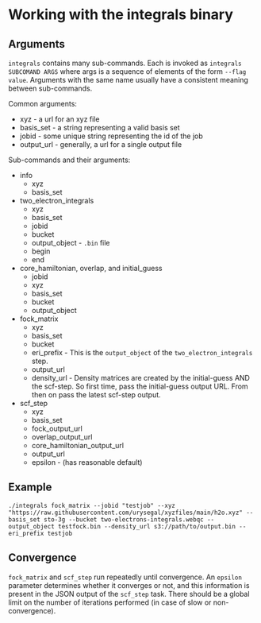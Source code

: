 # Working with the integrals binary

## Arguments

`integrals` contains many sub-commands. Each is invoked as `integrals SUBCOMAND ARGS` where args is a sequence of elements of the form `--flag value`. Arguments with the same name usually have a consistent meaning between sub-commands.

Common arguments:

* xyz - a url for an xyz file
* basis_set - a string representing a valid basis set
* jobid - some unique string representing the id of the job
* output_url - generally, a url for a single output file

Sub-commands and their arguments:

* info
  * xyz
  * basis_set
* two_electron_integrals
  * xyz
  * basis_set
  * jobid
  * bucket
  * output_object - `.bin` file
  * begin
  * end
* core_hamiltonian, overlap, and initial_guess
  * jobid
  * xyz
  * basis_set
  * bucket
  * output_object
* fock_matrix
  * xyz
  * basis_set
  * bucket
  * eri_prefix - This is the `output_object` of the `two_electron_integrals` step.
  * output_url
  * density_url - Density matrices are created by the initial-guess AND the scf-step. So first time, pass the initial-guess output URL. From then on pass the latest scf-step output.
* scf_step
  * xyz
  * basis_set
  * fock_output_url
  * overlap_output_url
  * core_hamiltonian_output_url
  * output_url
  * epsilon - (has reasonable default)

## Example

    ./integrals fock_matrix --jobid "testjob" --xyz "https://raw.githubusercontent.com/urysegal/xyzfiles/main/h2o.xyz" --basis_set sto-3g --bucket two-electrons-integrals.webqc --output_object testfock.bin --density_url s3://path/to/output.bin --eri_prefix testjob

## Convergence

`fock_matrix` and `scf_step` run repeatedly until convergence. An `epsilon` parameter determines whether it converges or not, and this information is present in the JSON output of the `scf_step` task. There should be a global limit on the number of iterations performed (in case of slow or non-convergence).
